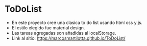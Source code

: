 # ToDoList

- En este proyecto creé una clasica to do list usando html css y js. 
- El estilo elegido fue material design.
- Las tareas agregadas son añadidas al localStorage.
- Link al sitio: https://marcosmartilotta.github.io/ToDoList/ 
